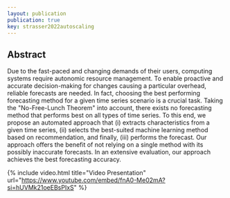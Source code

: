 ```yaml
---
layout: publication
publication: true
key: strasser2022autoscaling
---
```


## Abstract
Due to the fast-paced and changing demands of their users, computing systems require autonomic resource management. To enable proactive and accurate decision-making for changes causing a particular overhead, reliable forecasts are needed. In fact, choosing the best performing forecasting method for a given time series scenario is a crucial task. Taking the "No-Free-Lunch Theorem" into account, there exists no forecasting method that performs best on all types of time series. To this end, we propose an automated approach that (i) extracts characteristics from a given time series, (ii) selects the best-suited machine learning method based on recommendation, and finally, (iii) performs the forecast. Our approach offers the benefit of not relying on a single method with its possibly inaccurate forecasts. In an extensive evaluation, our approach achieves the best forecasting accuracy.

{% include video.html title="Video Presentation" url="https://www.youtube.com/embed/fnA0-Me02mA?si=hUVMk21oeEBsPIxS" %}

